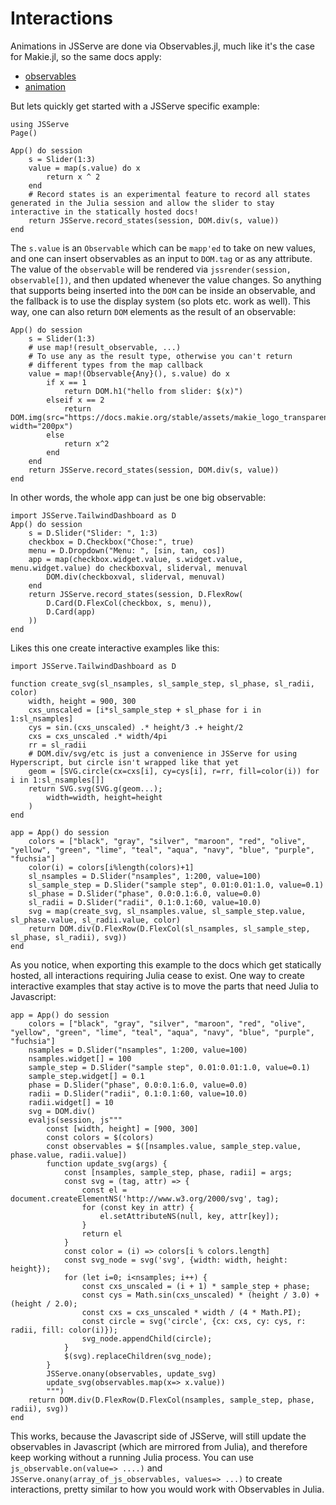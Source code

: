 # Interactions

Animations in JSServe are done via Observables.jl, much like it's the case for Makie.jl, so the same docs apply:

* [observables](https://docs.makie.org/stable/documentation/nodes/index.html)
* [animation](https://docs.makie.org/stable/documentation/animation/index.html)

But lets quickly get started with a JSServe specific example:

```@setup 1
using JSServe
Page()
```

```@example 1
App() do session
    s = Slider(1:3)
    value = map(s.value) do x
        return x ^ 2
    end
    # Record states is an experimental feature to record all states generated in the Julia session and allow the slider to stay interactive in the statically hosted docs!
    return JSServe.record_states(session, DOM.div(s, value))
end
```

The `s.value` is an `Observable` which can be `mapp'ed` to take on new values, and one can insert observables as an input to `DOM.tag` or as any attribute.
The value of the `observable` will be rendered via `jssrender(session, observable[])`, and then updated whenever the value changes.
So anything that supports being inserted into the `DOM` can be inside an observable, and the fallback is to use the display system (so plots etc. work as well).
This way, one can also return `DOM` elements as the result of an observable:

```@example 1
App() do session
    s = Slider(1:3)
    # use map!(result_observable, ...)
    # To use any as the result type, otherwise you can't return
    # different types from the map callback
    value = map!(Observable{Any}(), s.value) do x
        if x == 1
            return DOM.h1("hello from slider: $(x)")
        elseif x == 2
            return DOM.img(src="https://docs.makie.org/stable/assets/makie_logo_transparent.svg", width="200px")
        else
            return x^2
        end
    end
    return JSServe.record_states(session, DOM.div(s, value))
end
```

In other words, the whole app can just be one big observable:

```@example 1
import JSServe.TailwindDashboard as D
App() do session
    s = D.Slider("Slider: ", 1:3)
    checkbox = D.Checkbox("Chose:", true)
    menu = D.Dropdown("Menu: ", [sin, tan, cos])
    app = map(checkbox.widget.value, s.widget.value, menu.widget.value) do checkboxval, sliderval, menuval
        DOM.div(checkboxval, sliderval, menuval)
    end
    return JSServe.record_states(session, D.FlexRow(
        D.Card(D.FlexCol(checkbox, s, menu)),
        D.Card(app)
    ))
end
```

Likes this one create interactive examples like this:

```@example 1
import JSServe.TailwindDashboard as D

function create_svg(sl_nsamples, sl_sample_step, sl_phase, sl_radii, color)
    width, height = 900, 300
    cxs_unscaled = [i*sl_sample_step + sl_phase for i in 1:sl_nsamples]
    cys = sin.(cxs_unscaled) .* height/3 .+ height/2
    cxs = cxs_unscaled .* width/4pi
    rr = sl_radii
    # DOM.div/svg/etc is just a convenience in JSServe for using Hyperscript, but circle isn't wrapped like that yet
    geom = [SVG.circle(cx=cxs[i], cy=cys[i], r=rr, fill=color(i)) for i in 1:sl_nsamples[]]
    return SVG.svg(SVG.g(geom...);
        width=width, height=height
    )
end

app = App() do session
    colors = ["black", "gray", "silver", "maroon", "red", "olive", "yellow", "green", "lime", "teal", "aqua", "navy", "blue", "purple", "fuchsia"]
    color(i) = colors[i%length(colors)+1]
    sl_nsamples = D.Slider("nsamples", 1:200, value=100)
    sl_sample_step = D.Slider("sample step", 0.01:0.01:1.0, value=0.1)
    sl_phase = D.Slider("phase", 0.0:0.1:6.0, value=0.0)
    sl_radii = D.Slider("radii", 0.1:0.1:60, value=10.0)
    svg = map(create_svg, sl_nsamples.value, sl_sample_step.value, sl_phase.value, sl_radii.value, color)
    return DOM.div(D.FlexRow(D.FlexCol(sl_nsamples, sl_sample_step, sl_phase, sl_radii), svg))
end
```

As you notice, when exporting this example to the docs which get statically hosted, all interactions requiring Julia cease to exist.
One way to create interactive examples that stay active is to move the parts that need Julia to Javascript:

```@example 1
app = App() do session
    colors = ["black", "gray", "silver", "maroon", "red", "olive", "yellow", "green", "lime", "teal", "aqua", "navy", "blue", "purple", "fuchsia"]
    nsamples = D.Slider("nsamples", 1:200, value=100)
    nsamples.widget[] = 100
    sample_step = D.Slider("sample step", 0.01:0.01:1.0, value=0.1)
    sample_step.widget[] = 0.1
    phase = D.Slider("phase", 0.0:0.1:6.0, value=0.0)
    radii = D.Slider("radii", 0.1:0.1:60, value=10.0)
    radii.widget[] = 10
    svg = DOM.div()
    evaljs(session, js"""
        const [width, height] = [900, 300]
        const colors = $(colors)
        const observables = $([nsamples.value, sample_step.value, phase.value, radii.value])
        function update_svg(args) {
            const [nsamples, sample_step, phase, radii] = args;
            const svg = (tag, attr) => {
                const el = document.createElementNS('http://www.w3.org/2000/svg', tag);
                for (const key in attr) {
                    el.setAttributeNS(null, key, attr[key]);
                }
                return el
            }
            const color = (i) => colors[i % colors.length]
            const svg_node = svg('svg', {width: width, height: height});
            for (let i=0; i<nsamples; i++) {
                const cxs_unscaled = (i + 1) * sample_step + phase;
                const cys = Math.sin(cxs_unscaled) * (height / 3.0) + (height / 2.0);
                const cxs = cxs_unscaled * width / (4 * Math.PI);
                const circle = svg('circle', {cx: cxs, cy: cys, r: radii, fill: color(i)});
                svg_node.appendChild(circle);
            }
            $(svg).replaceChildren(svg_node);
        }
        JSServe.onany(observables, update_svg)
        update_svg(observables.map(x=> x.value))
        """)
    return DOM.div(D.FlexRow(D.FlexCol(nsamples, sample_step, phase, radii), svg))
end
```

This works, because the Javascript side of JSServe, will still update the observables in Javascript (which are mirrored from Julia), and therefore keep working without a running Julia process.
You can use `js_observable.on(value=> ....)` and `JSServe.onany(array_of_js_observables, values=> ...)` to create interactions, pretty similar to how you would work with Observables in Julia.
